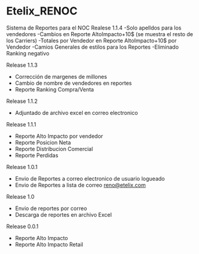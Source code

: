 Etelix_RENOC
============

Sistema de Reportes para el NOC
Realese 1.1.4
-Solo apelldos para los vendedores
-Cambios en Reporte AltoImpacto+10$ (se muestra el resto de los Carriers)
-Totales por Vendedor en Reporte AltoImpacto+10$ por Vendedor
-Camios Generales de estilos para los Reportes
-Eliminado Ranking negativo

Release 1.1.3
- Corrección de margenes de millones
- Cambio de nombre de vendedores en reportes
- Reporte Ranking Compra/Venta

Release 1.1.2
- Adjuntado de archivo excel en correo electronico

Release 1.1.1
- Reporte Alto Impacto por vendedor
- Reporte Posicion Neta
- Reporte Distribucion Comercial
- Reporte Perdidas

Release 1.0.1
- Envio de Reportes a correo electronico de usuario logueado
- Envio de Reportes a lista de correo reno@etelix.com

Release 1.0
- Envio de reportes por correo
- Descarga de reportes en archivo Excel

Release 0.0.1
- Reporte Alto Impacto
- Reporte Alto Impacto Retail

